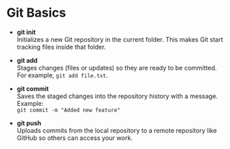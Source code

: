 # Git Basics

- **git init**  
  Initializes a new Git repository in the current folder. This makes Git start tracking files inside that folder.

- **git add**  
  Stages changes (files or updates) so they are ready to be committed. For example, `git add file.txt`.

- **git commit**  
  Saves the staged changes into the repository history with a message. Example:  
  `git commit -m "Added new feature"`

- **git push**  
  Uploads commits from the local repository to a remote repository like GitHub so others can access your work.
